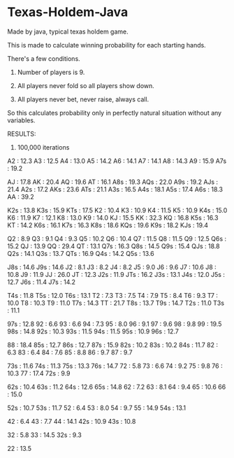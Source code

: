 # Texas-Holdem-Java
Made by java, typical texas holdem game.


This is made to calculate winning probability for each starting hands.

There's a few conditions.

1. Number of players is 9.

2. All players never fold so all players show down.

3. All players never bet, never raise, always call.


So this calculates probability only in perfectly natural situation without any variables.


RESULTS:

1) 100,000 iterations

A2 : 12.3
A3 : 12.5
A4 : 13.0
A5 : 14.2
A6 : 14.1
A7 : 14.1
A8 : 14.3
A9 : 15.9
A7s : 19.2

AJ : 17.8
AK : 20.4
AQ : 19.6
AT : 16.1
A8s : 19.3
AQs : 22.0
A9s : 19.2
AJs : 21.4
A2s : 17.2
AKs : 23.6
ATs : 21.1
A3s : 16.5
A4s : 18.1
A5s : 17.4
A6s : 18.3
AA : 39.2

K2s : 13.8
K3s : 15.9
KTs : 17.5
K2 : 10.4
K3 : 10.9
K4 : 11.5
K5 : 10.9
K4s : 15.0
K6 : 11.9
K7 : 12.1
K8 : 13.0
K9 : 14.0
KJ : 15.5
KK : 32.3
KQ : 16.8
K5s : 16.3
KT : 14.2
K6s : 16.1
K7s : 16.3
K8s : 18.6
KQs : 19.6
K9s : 18.2
KJs : 19.4


Q2 : 8.9
Q3 : 9.1
Q4 : 9.3
Q5 : 10.2
Q6 : 10.4
Q7 : 11.5
Q8 : 11.5
Q9 : 12.5
Q6s : 15.2
QJ : 13.9
QQ : 29.4
QT : 13.1
Q7s : 16.3
Q8s : 14.5
Q9s : 15.4
QJs : 18.8
Q2s : 14.1
Q3s : 13.7
QTs : 16.9
Q4s : 14.2
Q5s : 13.6


J8s : 14.6
J9s : 14.6
J2 : 8.1
J3 : 8.2
J4 : 8.2
J5 : 9.0
J6 : 9.6
J7 : 10.6
J8 : 10.8
J9 : 11.9
JJ : 26.0
JT : 12.3
J2s : 11.9
JTs : 16.2
J3s : 13.1
J4s : 12.0
J5s : 12.7
J6s : 11.4
J7s : 14.2


T4s : 11.8
T5s : 12.0
T6s : 13.1
T2 : 7.3
T3 : 7.5
T4 : 7.9
T5 : 8.4
T6 : 9.3
T7 : 10.0
T8 : 10.3
T9 : 11.0
T7s : 14.3
TT : 21.7
T8s : 13.7
T9s : 14.7
T2s : 11.0
T3s : 11.1


97s : 12.8
92 : 6.6
93 : 6.6
94 : 7.3
95 : 8.0
96 : 9.1
97 : 9.6
98 : 9.8
99 : 19.5
98s : 14.8
92s : 10.3
93s : 11.5
94s : 11.5
95s : 10.9
96s : 12.7


88 : 18.4
85s : 12.7
86s : 12.7
87s : 15.9
82s : 10.2
83s : 10.2
84s : 11.7
82 : 6.3
83 : 6.4
84 : 7.6
85 : 8.8
86 : 9.7
87 : 9.7


73s : 11.6
74s : 11.3
75s : 13.3
76s : 14.7
72 : 5.8
73 : 6.6
74 : 9.2
75 : 9.8
76 : 10.3
77 : 17.4
72s : 9.9


62s : 10.4
63s : 11.2
64s : 12.6
65s : 14.8
62 : 7.2
63 : 8.1
64 : 9.4
65 : 10.6
66 : 15.0


52s : 10.7
53s : 11.7
52 : 6.4
53 : 8.0
54 : 9.7
55 : 14.9
54s : 13.1


42 : 6.4
43 : 7.7
44 : 14.1
42s : 10.9
43s : 10.8


32 : 5.8
33 : 14.5
32s : 9.3


22 : 13.5
